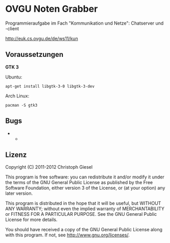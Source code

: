 # OVGU Noten Grabber

Programmieraufgabe im Fach "Kommunikation und Netze": Chatserver und -client

<http://euk.cs.ovgu.de/de/ws11/kun>


## Voraussetzungen

**GTK 3**

Ubuntu:

    apt-get install libgtk-3-0 libgtk-3-dev

Arch Linux:

    pacman -S gtk3


## Bugs

* -


## Lizenz

Copyright (C) 2011-2012 Christoph Giesel

This program is free software: you can redistribute it and/or modify
it under the terms of the GNU General Public License as published by
the Free Software Foundation, either version 3 of the License, or
(at your option) any later version.

This program is distributed in the hope that it will be useful,
but WITHOUT ANY WARRANTY; without even the implied warranty of
MERCHANTABILITY or FITNESS FOR A PARTICULAR PURPOSE.  See the
GNU General Public License for more details.

You should have received a copy of the GNU General Public License
along with this program.  If not, see <http://www.gnu.org/licenses/>.

